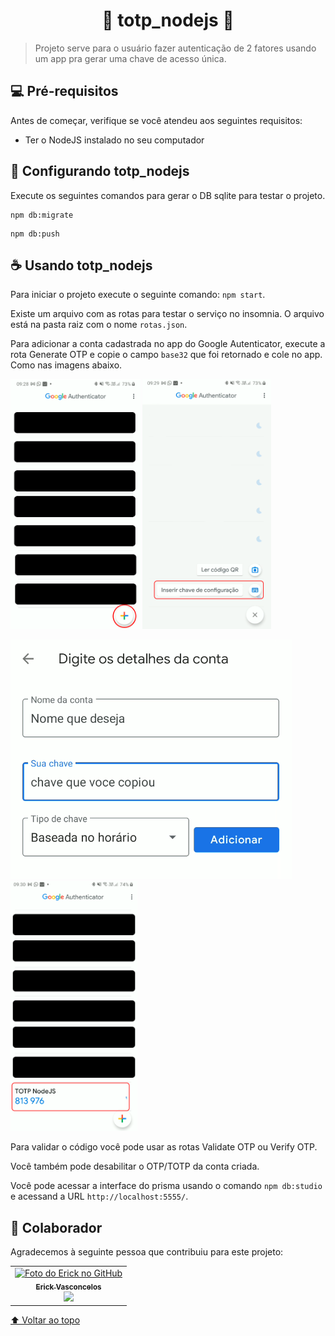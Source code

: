 <div id="inicio"></div>
<h1 align="center"> 
	🚀  totp_nodejs 🚀
</h1>

> Projeto serve para o usuário fazer autenticação de 2 fatores usando um app pra gerar uma chave de acesso única.

## 💻 Pré-requisitos

Antes de começar, verifique se você atendeu aos seguintes requisitos:
* Ter o NodeJS instalado no seu computador

## 🚀 Configurando totp_nodejs

Execute os seguintes comandos para gerar o DB sqlite para testar o projeto.

```
npm db:migrate
```

```
npm db:push
```

## ☕ Usando totp_nodejs

Para iniciar o projeto execute o seguinte comando: `npm start`.

Existe um arquivo com as rotas para testar o serviço no insomnia. O arquivo está na pasta raiz com o nome `rotas.json`.

Para adicionar a conta cadastrada no app do Google Autenticator, execute a rota Generate OTP e copie o campo `base32` que foi retornado e cole no app. Como nas imagens abaixo.

<img src="src/1.png" height="400em"> <img src="src/2.png" height="400em">

<img src="src/3.png"> 

<img src="src/4.png" height="400em">

<!-- Imagens aqui -->

Para validar o código você pode usar as rotas Validate OTP ou Verify OTP.

Você também pode desabilitar o OTP/TOTP da conta criada.

Você pode acessar a interface do prisma usando o comando `npm db:studio` e acessand a URL `http://localhost:5555/`.

## 🤝 Colaborador

Agradecemos à seguinte pessoa que contribuiu para este projeto:

<table>
  <tr>
    <td align="center">
      <a href="https://www.linkedin.com/in/erick-vasconcelos-50baa8150/" target="_blank">
        <img src="https://avatars.githubusercontent.com/u/67069017?v=4" width="100px;" alt="Foto do Erick no GitHub"/><br>
        <sub>
          <b>Erick Vasconcelos</b>
        </sub><br>
        <a href="https://www.buymeacoffee.com/erickzaunlab" target="_blank"><img src="https://raw.githubusercontent.com/appcraftstudio/buymeacoffee/master/Images/snapshot-bmc-button.png" width="100px;"></a>
      </a>
    </td>
  </tr>
</table>


[⬆ Voltar ao topo](#inicio)<br>
